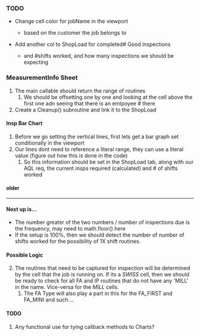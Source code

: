 ### TODO
- Change cell color for jobName in the viewport
  - based on the customer the job belongs to

- Add another col to ShopLoad for completed# Good inspections
  - and #shifts worked, and how many inspections we should be expecting

### MeasurementInfo Sheet
1. The main callable should return the range of routines
   1. We should be offsetting one by one and looking at the cell above the first one adn seeing that there is an emlpoyee # there
2. Create a Cleanup() subroutine and link it to the ShopLoad


#### Insp Bar Chart
1. Before we go setting the vertical lines, first lets get a bar graph set conditionally in the viewport
2. Our lines dont need to reference a literal range, they can use a literal value (figure out how this is done in the code)
   1. So this information should be set in the ShopLoad tab, along with our AQL req, the current insps required (calculated) and # of shifts worked

#### older
-----------------------------------------
#### Next up is...
- The number greater of the two numbers / number of inspections due is the frequency, may need to math.floor() here
- If the setup is 100%, then we should detect the number of number of shifts worked for the possibility of 1X shift routines.


#### Possible Logic
2. The routines that need to be captured for inspection will be determined by the cell that the job is running on. If its a *SWISS* cell, then we should be ready to check for all FA and IP routines that do not have any 'MILL' in the name. Vice-versa for the *MILL* cells.
   1. The FA Type will also play a part in this for the FA_FIRST and FA_MINI and such....

#### TODO
1. Any functional use for tying callback methods to Charts?



